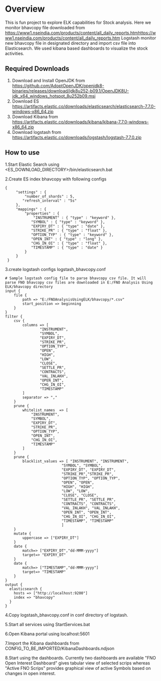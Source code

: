# Overview
This is fun project to explore ELK capabilities for Stock analysis. Here we monitor bhavcopy file downloaded from https://www1.nseindia.com/products/content/all_daily_reports.htmhttps://www1.nseindia.com/products/content/all_daily_reports.htm
Logstash monitor new bhavcopy file in designated directory and import csv file into Elasticsearch.
We used kibana based dashboards to visualize the stock activities.

## Required Downloads
1. Download and Install OpenJDK from https://github.com/AdoptOpenJDK/openjdk8-binaries/releases/download/jdk8u252-b09.1/OpenJDK8U-jdk_x64_windows_hotspot_8u252b09.msi
2. Download ES https://artifacts.elastic.co/downloads/elasticsearch/elasticsearch-7.7.0-windows-x86_64.zip
3. Download Kibana from https://artifacts.elastic.co/downloads/kibana/kibana-7.7.0-windows-x86_64.zip
4. Download logstash from https://artifacts.elastic.co/downloads/logstash/logstash-7.7.0.zip

## How to use
1.Start Elastic Search using <ES_DOWNLOAD_DIRECTORY>/bin/elasticsearch.bat

2.Create ES index bhavcopy with following configs

```
{
     "settings" : {
         "number_of_shards" : 5,
 		"refresh_interval" : "5s"
     },
     "mappings" : {
         "properties" : {
             "INSTRUMENT" : { "type" : "keyword" },
 			"SYMBOL" : { "type" : "keyword" },
 			"EXPIRY_DT" : { "type" : "date" },
 			"STRIKE_PR" : { "type" : "float" },
 			"OPTION_TYP" : { "type" : "keyword" },
 			"OPEN_INT" : { "type" : "long" },
 			"CHG_IN_OI" : { "type" : "float" },
 			"TIMESTAMP" : { "type" : "date" }	
         }
     }
 }
```

3.create logstash configs logstash_bhavcopy.conf

```
# Sample logstash config file to parse bhavcopy csv file. It will parse FNO bhavcopy csv files are downloaded in E:/FNO Analysis Using ELK/bhavcopy directory 
input {
	file {
		path => "E:/FNOAnalysisUsingELK/bhavcopy/*.csv"
		start_position => beginning
	}
}
filter {
    csv {
        columns => [
                "INSTRUMENT",
				"SYMBOL",
				"EXPIRY_DT",
				"STRIKE_PR",
				"OPTION_TYP",
				"OPEN",
				"HIGH",
				"LOW",
				"CLOSE",
				"SETTLE_PR",
				"CONTRACTS",
				"VAL_INLAKH",
				"OPEN_INT",
				"CHG_IN_OI",
				"TIMESTAMP"
        ]
		separator => ","
    }
	prune {
		whitelist_names  => [ 
			"INSTRUMENT",
			"SYMBOL",
			"EXPIRY_DT",
			"STRIKE_PR",
			"OPTION_TYP",
			"OPEN_INT",
			"CHG_IN_OI",
			"TIMESTAMP"
		]
	}
	prune {
		blacklist_values => [ "INSTRUMENT", "INSTRUMENT",
						  "SYMBOL", "SYMBOL",
						  "EXPIRY_DT", "EXPIRY_DT",
						  "STRIKE_PR","STRIKE_PR",
						  "OPTION_TYP", "OPTION_TYP",
						  "OPEN", "OPEN",
						  "HIGH", "HIGH",
						  "LOW", "LOW",
						  "CLOSE", "CLOSE",
						  "SETTLE_PR", "SETTLE_PR",
						  "CONTRACTS", "CONTRACTS",
						  "VAL_INLAKH", "VAL_INLAKH",
						  "OPEN_INT", "OPEN_INT",
						  "CHG_IN_OI", "CHG_IN_OI",
						  "TIMESTAMP", "TIMESTAMP"
						  ]
	}
	mutate {
		uppercase => ["EXPIRY_DT"]
	}
	date {
		match=> ["EXPIRY_DT","dd-MMM-yyyy"]
		target=> "EXPIRY_DT"
	}
	date {
		match=> ["TIMESTAMP","dd-MMM-yyyy"]
		target=> "TIMESTAMP"
	}
}
output {
  elasticsearch {
	hosts => ["http://localhost:9200"]
    index => "bhavcopy"
  }
}
```

4.Copy logstash_bhavcopy.conf in conf directory of logstash.

5.Start all services using StartServices.bat

6.Open Kibana portal using localhost:5601

7.Import the Kibana dashboards  from CONFIG_TO_BE_IMPORTED/KibanaDashboards.ndjson

8.Start using the dashboards. Currently two dashboards are available "FNO Open Interest Dashboard" 
gives tabular view of selected scrips whereas "Active FNO Scrips" provides graphical view of active
 Symbols based on changes in open interest.    
     

